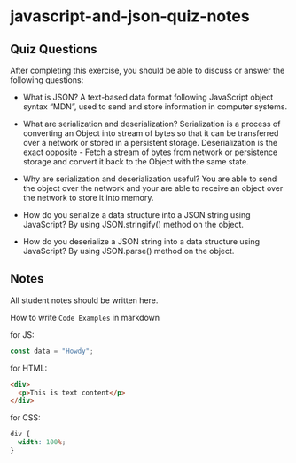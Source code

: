 # javascript-and-json-quiz-notes

## Quiz Questions

After completing this exercise, you should be able to discuss or answer the following questions:

- What is JSON?
A text-based data format following JavaScript object syntax “MDN”, used to send and store information in computer systems.

- What are serialization and deserialization?
Serialization is a process of converting an Object into stream of bytes so that it can be transferred over a network or stored in a persistent storage. Deserialization is the exact opposite - Fetch a stream of bytes from network or persistence storage and convert it back to the Object with the same state.

- Why are serialization and deserialization useful?
You are able to send the object over the network and your are able to receive an object over the network to store it into memory.

- How do you serialize a data structure into a JSON string using JavaScript?
By using JSON.stringify() method on the object.

- How do you deserialize a JSON string into a data structure using JavaScript?
By using JSON.parse() method on the object.

## Notes

All student notes should be written here.


How to write `Code Examples` in markdown

for JS:

```javascript
const data = "Howdy";
```

for HTML:

```html
<div>
  <p>This is text content</p>
</div>
```

for CSS:

```css
div {
  width: 100%;
}
```
